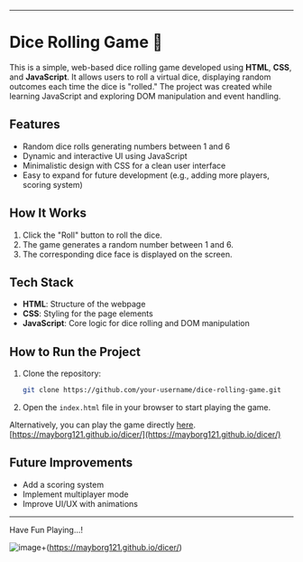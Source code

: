 
---

# Dice Rolling Game 🎲

This is a simple, web-based dice rolling game developed using **HTML**, **CSS**, and **JavaScript**. It allows users to roll a virtual dice, displaying random outcomes each time the dice is "rolled." The project was created while learning JavaScript and exploring DOM manipulation and event handling.

## Features

- Random dice rolls generating numbers between 1 and 6
- Dynamic and interactive UI using JavaScript
- Minimalistic design with CSS for a clean user interface
- Easy to expand for future development (e.g., adding more players, scoring system)

## How It Works

1. Click the "Roll" button to roll the dice.
2. The game generates a random number between 1 and 6.
3. The corresponding dice face is displayed on the screen.

## Tech Stack

- **HTML**: Structure of the webpage
- **CSS**: Styling for the page elements
- **JavaScript**: Core logic for dice rolling and DOM manipulation

## How to Run the Project

1. Clone the repository:
   ```bash
   git clone https://github.com/your-username/dice-rolling-game.git
   ```
2. Open the `index.html` file in your browser to start playing the game.

Alternatively, you can play the game directly [here](https://mayborg121.github.io/dicer/).
[https://mayborg121.github.io/dicer/](https://mayborg121.github.io/dicer/)

## Future Improvements

- Add a scoring system
- Implement multiplayer mode
- Improve UI/UX with animations

---

Have Fun Playing...!

![image](https://github.com/user-attachments/assets/5ffb1028-d821-459f-afaf-b146c907e10b)+(https://mayborg121.github.io/dicer/)

